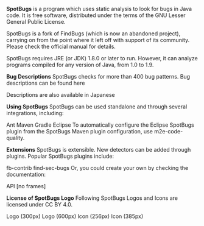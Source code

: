 **SpotBugs** is a program which uses static analysis to look for bugs in Java code. It is free software, distributed under the terms of the GNU Lesser General Public License.

SpotBugs is a fork of FindBugs (which is now an abandoned project), carrying on from the point where it left off with support of its community. Please check the official manual for details.

SpotBugs requires JRE (or JDK) 1.8.0 or later to run. However, it can analyze programs compiled for any version of Java, from 1.0 to 1.9.

 **Bug Descriptions**
SpotBugs checks for more than 400 bug patterns. Bug descriptions can be found here

Descriptions are also available in Japanese

 **Using SpotBugs**
SpotBugs can be used standalone and through several integrations, including:

Ant
Maven
Gradle
Eclipse
To automatically configure the Eclipse SpotBugs plugin from the SpotBugs Maven plugin configuration, use m2e-code-quality.
 
 **Extensions**
SpotBugs is extensible. New detectors can be added through plugins. Popular SpotBugs plugins include:

fb-contrib
find-sec-bugs
Or, you could create your own by checking the documentation:

API [no frames]

 **License of SpotBugs Logo**
Following SpotBugs Logos and Icons are licensed under CC BY 4.0.

Logo (300px)
Logo (600px)
Icon (256px)
Icon (385px)
